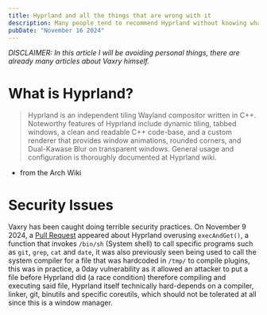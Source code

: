 ```yaml
---
title: Hyprland and all the things that are wrong with it
description: Many people tend to recommend Hyprland without knowing what they are dealing with along with risks, in this article I'm gonna be explaining why you shouldn't use Hyprland if you value your devices security.
pubDate: "November 16 2024"
---
```


*DISCLAIMER: In this article I will be avoiding personal things, there are already many articles about Vaxry himself.*

# What is Hyprland?
> Hyprland is an independent tiling Wayland compositor written in C++. Noteworthy features of Hyprland include dynamic tiling, tabbed windows, a clean and readable C++ code-base, and a custom renderer that provides window animations, rounded corners, and Dual-Kawase Blur on transparent windows. General usage and configuration is thoroughly documented at Hyprland wiki.
- from the Arch Wiki

# Security Issues

Vaxry has been caught doing terrible security practices.
On November 9 2024, a [Pull Request](https://github.com/hyprwm/Hyprland/issues/8400) appeared about Hyprland overusing `execAndGet()`, a function that invokes `/bin/sh` (System shell) to call specific programs such as `git`, `grep`, `cat` and `date`, it was also previously seen being used to call the system compiler for a file that was hardcoded in `/tmp/` to compile plugins, this was in practice, a 0day vulnerability as it allowed an attacker to put a file before Hyprland did (a race condition) therefore compiling and executing said file, Hyprland itself technically hard-depends on a compiler, linker, git, binutils and specific coreutils, which should not be tolerated at all since this is a window manager.
